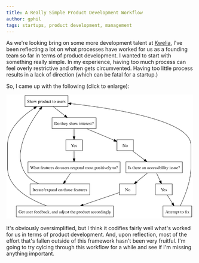 ```yaml
---
title: A Really Simple Product Development Workflow
author: gphil
tags: startups, product development, management
---
```


As we're looking bring on some more development talent at [Kwelia](https://kwelia.com), I've been reflecting a lot on what processes have worked for us as a founding team so far in terms of product development. I wanted to start with something really simple. In my experience, having too much process can feel overly restrictive and often gets circumvented. Having too little process results in a lack of direction (which can be fatal for a startup.)

So, I came up with the following (click to enlarge):

<a href="/img/pf.png" data-lightbox="A Really Simple Product Development Workflow" title="Yahoo Homepage 2012-07-15"><img src="/img/pf.png" alt="A Really Simple Product Development Workflow" width="500"></a>

It's obviously oversimplified, but I think it codifies fairly well what's worked for us in terms of product development. And, upon reflection, most of the effort that's fallen outside of this framework hasn't been very fruitful. I'm going to try cylcing through this workflow for a while and see if I'm missing anything important.